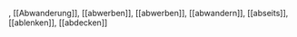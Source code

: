 , [[Abwanderung]], [[abwerben]], [[abwerben]], [[abwandern]], [[abseits]], [[ablenken]], [[abdecken]]